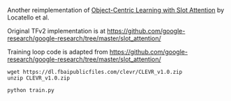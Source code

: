 Another reimplementation of [Object-Centric Learning with Slot Attention](https://arxiv.org/abs/2006.15055) by Locatello et al.

Original TFv2 implementation is at https://github.com/google-research/google-research/tree/master/slot_attention/

Training loop code is adapted from https://github.com/google-research/google-research/tree/master/slot_attention/

```shell
wget https://dl.fbaipublicfiles.com/clevr/CLEVR_v1.0.zip
unzip CLEVR_v1.0.zip

python train.py
```
